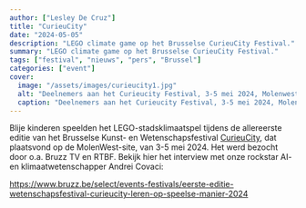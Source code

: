 ```yaml
---
author: ["Lesley De Cruz"]
title: "CurieuCity"
date: "2024-05-05"
description: "LEGO climate game op het Brusselse CurieuCity Festival."
summary: "LEGO climate game op het Brusselse CurieuCity Festival."
tags: ["festival", "nieuws", "pers", "Brussel"]
categories: ["event"]
cover:
  image: "/assets/images/curieucity1.jpg"
  alt: "Deelnemers aan het Curieucity Festival, 3-5 mei 2024, Molenwest, Brussel"
  caption: "Deelnemers aan het Curieucity Festival, 3-5 mei 2024, Molenwest, Brussel"
---
```


Blije kinderen speelden het LEGO-stadsklimaatspel tijdens de allereerste editie van het Brusselse Kunst- en Wetenschapsfestival [CurieuCity](https://curieucity.brussels/nl/edition/molenbeek/), dat plaatsvond op de MolenWest-site, van 3-5 mei 2024. Het werd bezocht door o.a. Bruzz TV en RTBF. Bekijk hier het interview met onze rockstar AI- en klimaatwetenschapper Andrei Covaci:     

<https://www.bruzz.be/select/events-festivals/eerste-editie-wetenschapsfestival-curieucity-leren-op-speelse-manier-2024>  
